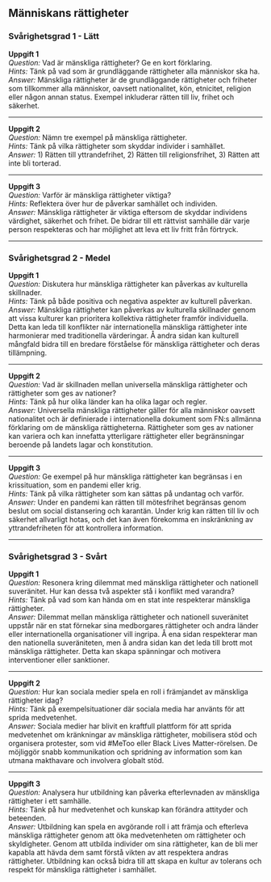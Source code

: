 ## Människans rättigheter

### Svårighetsgrad 1 - Lätt

**Uppgift 1**  
*Question:* Vad är mänskliga rättigheter? Ge en kort förklaring.  
*Hints:* Tänk på vad som är grundläggande rättigheter alla människor ska ha.  
*Answer:* Mänskliga rättigheter är de grundläggande rättigheter och friheter som tillkommer alla människor, oavsett nationalitet, kön, etnicitet, religion eller någon annan status. Exempel inkluderar rätten till liv, frihet och säkerhet.

---

**Uppgift 2**  
*Question:* Nämn tre exempel på mänskliga rättigheter.  
*Hints:* Tänk på vilka rättigheter som skyddar individer i samhället.  
*Answer:* 1) Rätten till yttrandefrihet, 2) Rätten till religionsfrihet, 3) Rätten att inte bli torterad.

---

**Uppgift 3**  
*Question:* Varför är mänskliga rättigheter viktiga?  
*Hints:* Reflektera över hur de påverkar samhället och individen.  
*Answer:* Mänskliga rättigheter är viktiga eftersom de skyddar individens värdighet, säkerhet och frihet. De bidrar till ett rättvist samhälle där varje person respekteras och har möjlighet att leva ett liv fritt från förtryck.

---

### Svårighetsgrad 2 - Medel

**Uppgift 1**  
*Question:* Diskutera hur mänskliga rättigheter kan påverkas av kulturella skillnader.  
*Hints:* Tänk på både positiva och negativa aspekter av kulturell påverkan.  
*Answer:* Mänskliga rättigheter kan påverkas av kulturella skillnader genom att vissa kulturer kan prioritera kollektiva rättigheter framför individuella. Detta kan leda till konflikter när internationella mänskliga rättigheter inte harmonierar med traditionella värderingar. Å andra sidan kan kulturell mångfald bidra till en bredare förståelse för mänskliga rättigheter och deras tillämpning.

---

**Uppgift 2**  
*Question:* Vad är skillnaden mellan universella mänskliga rättigheter och rättigheter som ges av nationer?  
*Hints:* Tänk på hur olika länder kan ha olika lagar och regler.  
*Answer:* Universella mänskliga rättigheter gäller för alla människor oavsett nationalitet och är definierade i internationella dokument som FN:s allmänna förklaring om de mänskliga rättigheterna. Rättigheter som ges av nationer kan variera och kan innefatta ytterligare rättigheter eller begränsningar beroende på landets lagar och konstitution.

---

**Uppgift 3**  
*Question:* Ge exempel på hur mänskliga rättigheter kan begränsas i en krissituation, som en pandemi eller krig.  
*Hints:* Tänk på vilka rättigheter som kan sättas på undantag och varför.  
*Answer:* Under en pandemi kan rätten till mötesfrihet begränsas genom beslut om social distansering och karantän. Under krig kan rätten till liv och säkerhet allvarligt hotas, och det kan även förekomma en inskränkning av yttrandefriheten för att kontrollera information.

---

### Svårighetsgrad 3 - Svårt

**Uppgift 1**  
*Question:* Resonera kring dilemmat med mänskliga rättigheter och nationell suveränitet. Hur kan dessa två aspekter stå i konflikt med varandra?  
*Hints:* Tänk på vad som kan hända om en stat inte respekterar mänskliga rättigheter.  
*Answer:* Dilemmat mellan mänskliga rättigheter och nationell suveränitet uppstår när en stat förnekar sina medborgares rättigheter och andra länder eller internationella organisationer vill ingripa. Å ena sidan respekterar man den nationella suveräniteten, men å andra sidan kan det leda till brott mot mänskliga rättigheter. Detta kan skapa spänningar och motivera interventioner eller sanktioner.

---

**Uppgift 2**  
*Question:* Hur kan sociala medier spela en roll i främjandet av mänskliga rättigheter idag?  
*Hints:* Tänk på exempelsituationer där sociala media har använts för att sprida medvetenhet.  
*Answer:* Sociala medier har blivit en kraftfull plattform för att sprida medvetenhet om kränkningar av mänskliga rättigheter, mobilisera stöd och organisera protester, som vid #MeToo eller Black Lives Matter-rörelsen. De möjliggör snabb kommunikation och spridning av information som kan utmana makthavare och involvera globalt stöd.

---

**Uppgift 3**  
*Question:* Analysera hur utbildning kan påverka efterlevnaden av mänskliga rättigheter i ett samhälle.  
*Hints:* Tänk på hur medvetenhet och kunskap kan förändra attityder och beteenden.  
*Answer:* Utbildning kan spela en avgörande roll i att främja och efterleva mänskliga rättigheter genom att öka medvetenheten om rättigheter och skyldigheter. Genom att utbilda individer om sina rättigheter, kan de bli mer kapabla att hävda dem samt förstå vikten av att respektera andras rättigheter. Utbildning kan också bidra till att skapa en kultur av tolerans och respekt för mänskliga rättigheter i samhället.